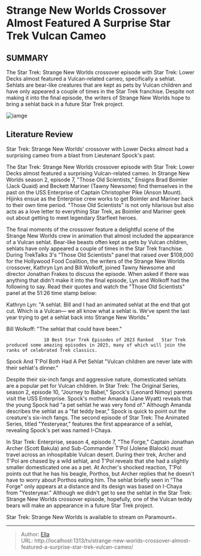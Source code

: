 # Strange New Worlds Crossover Almost Featured A Surprise Star Trek Vulcan Cameo


## SUMMARY 



  The Star Trek: Strange New Worlds crossover episode with Star Trek: Lower Decks almost featured a Vulcan-related cameo, specifically a sehlat.   Sehlats are bear-like creatures that are kept as pets by Vulcan children and have only appeared a couple of times in the Star Trek franchise.   Despite not making it into the final episode, the writers of Strange New Worlds hope to bring a sehlat back in a future Star Trek project.  

![iamge](https://static1.srcdn.com/wordpress/wp-content/uploads/2023/08/star-trek-snw-spock-chapel-breakup-boimler-fault.jpg)

## Literature Review
Star Trek: Strange New Worlds&#39; crossover with Lower Decks almost had a surprising cameo from a blast from Lieutenant Spock&#39;s past.




The Star Trek: Strange New Worlds crossover episode with Star Trek: Lower Decks almost featured a surprising Vulcan-related cameo. In Strange New Worlds season 2, episode 7, &#34;Those Old Scientists,&#34; Ensigns Brad Boimler (Jack Quaid) and Beckett Mariner (Tawny Newsome) find themselves in the past on the USS Enterprise of Captain Christopher Pike (Anson Mount). Hijinks ensue as the Enterprise crew works to get Boimler and Mariner back to their own time period. &#34;Those Old Scientists&#34; is not only hilarious but also acts as a love letter to everything Star Trek, as Boimler and Mariner geek out about getting to meet legendary Starfleet heroes.




The final moments of the crossover feature a delightful scene of the Strange New Worlds crew in animation that almost included the appearance of a Vulcan sehlat. Bear-like beasts often kept as pets by Vulcan children, sehlats have only appeared a couple of times in the Star Trek franchise. During TrekTalks 3&#39;s &#34;Those Old Scientists&#34; panel that raised over $108,000 for the Hollywood Food Coalition, the writers of the Strange New Worlds crossover, Kathryn Lyn and Bill Wolkoff, joined Tawny Newsome and director Jonathan Frakes to discuss the episode. When asked if there was anything that didn&#39;t make it into the final episode, Lyn and Wolkoff had the following to say. Read their quotes and watch the &#34;Those Old Scientists&#34; panel at the 51:26 time stamp below:


Kathryn Lyn: &#34;A sehlat. Bill and I had an animated sehlat at the end that got cut. Which is a Vulcan— we all know what a sehlat is. We’ve spent the last year trying to get a sehlat back into Strange New Worlds.&#34;






Bill Wolkoff: &#34;The sehlat that could have been.&#34;



 

                  10 Best Star Trek Episodes of 2023 Ranked   Star Trek produced some amazing episodes in 2023, many of which will join the ranks of celebrated Trek classics.    


 Spock And T&#39;Pol Both Had A Pet Sehlat 
&#34;Vulcan children are never late with their sehlat&#39;s dinner.&#34;
         

Despite their six-inch fangs and aggressive nature, domesticated sehlats are a popular pet for Vulcan children. In Star Trek: The Original Series, season 2, episode 10, &#34;Journey to Babel,&#34; Spock&#39;s (Leonard Nimoy) parents visit the USS Enterprise. Spock&#39;s mother Amanda (Jane Wyatt) reveals that the young Spock had &#34;a pet sehlat he was very fond of.&#34; Although Amanda describes the sehlat as a &#34;fat teddy bear,&#34; Spock is quick to point out the creature&#39;s six-inch fangs. The second episode of Star Trek: The Animated Series, titled &#34;Yesteryear,&#34; features the first appearance of a sehlat, revealing Spock&#39;s pet was named I-Chaya.




In Star Trek: Enterprise, season 4, episode 7, &#34;The Forge,&#34; Captain Jonathan Archer (Scott Bakula) and Sub-Commander T&#39;Pol (Jolene Blalock) must travel across an inhospitable Vulcan desert. During their trek, Archer and T&#39;Pol are chased by a wild sehlat, and T&#39;Pol reveals that she had a slightly smaller domesticated one as a pet. At Archer&#39;s shocked reaction, T&#39;Pol points out that he has his beagle, Porthos, but Archer replies that he doesn&#39;t have to worry about Porthos eating him. The sehlat briefly seen in &#34;The Forge&#34; only appears at a distance and its design was based on I-Chaya from &#34;Yesteryear.&#34; Although we didn&#39;t get to see the sehlat in the Star Trek: Strange New Worlds crossover episode, hopefully, one of the Vulcan teddy bears will make an appearance in a future Star Trek project.



Star Trek: Strange New Worlds is available to stream on Paramount&#43;.









---

> Author: [Ella](https://instagram.hk.cn/)  
> URL: http://localhost:1313/tv/strange-new-worlds-crossover-almost-featured-a-surprise-star-trek-vulcan-cameo/  

